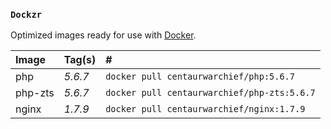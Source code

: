 ### `Dockzr`

Optimized images ready for use with [Docker](https://www.docker.com/).

| Image | Tag(s) | #
| :--- | :--- | :---
| php | *5.6.7* | `docker pull centaurwarchief/php:5.6.7`
| php-zts | *5.6.7* | `docker pull centaurwarchief/php-zts:5.6.7`
| nginx | *1.7.9* | `docker pull centaurwarchief/nginx:1.7.9`
